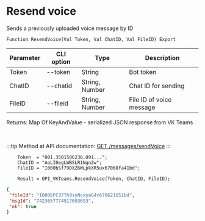 ﻿---
sidebar_position: 7
---

# Resend voice
 Sends a previously uploaded voice message by ID



`Function ResendVoice(Val Token, Val ChatID, Val FileID) Export`

  | Parameter | CLI option | Type | Description |
  |-|-|-|-|
  | Token | --token | String | Bot token |
  | ChatID | --chatid | String, Number | Chat ID for sending |
  | FileID | --fileid | String, Number | File ID of voice message |

  
  Returns:  Map Of KeyAndValue - serialized JSON response from VK Teams

<br/>

:::tip
Method at API documentation: [GET /messages/sendVoice](https://teams.vk.com/botapi/#/messages/get_messages_sendVoice)
:::
<br/>


```bsl title="Code example"
    Token  = "001.3501506236.091...";
    ChatID = "AoLI0egLWBSLR1Ngn2w";
    FileID = "I000bSf79DXZ6WLpkXR5ux67068fa41bd";

    Result = OPI_VKTeams.ResendVoice(Token, ChatID, FileID);
```
 



```json title="Result"
{
 "fileId": "I000bPC37Th9syNcxyaG4r670621651bd",
 "msgId": "7423657774917093693",
 "ok": true
}
```
